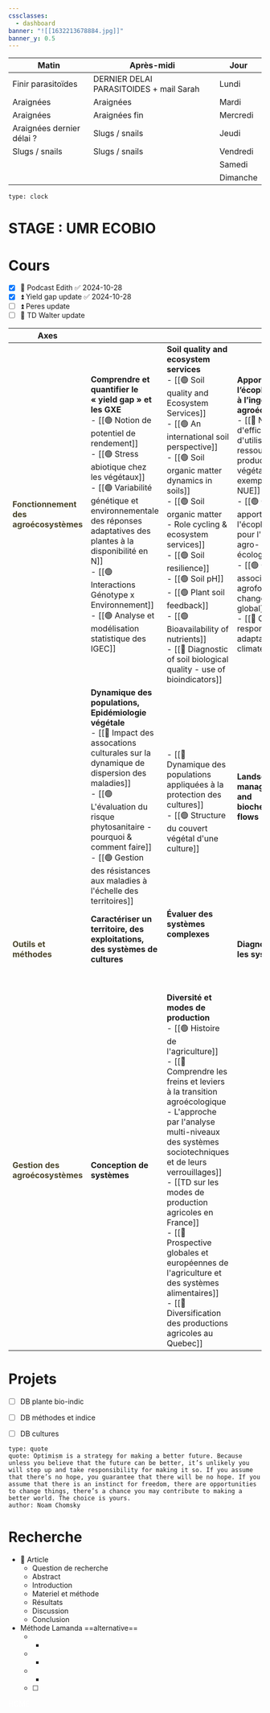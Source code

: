 ```yaml
---
cssclasses:
  - dashboard
banner: "![[1632213678884.jpg]]"
banner_y: 0.5
---
```


| Matin                     | Après-midi                              | Jour     |
| ------------------------- | --------------------------------------- | -------- |
| Finir parasitoïdes        | DERNIER DELAI PARASITOIDES + mail Sarah | Lundi    |
| Araignées                 | Araignées                               | Mardi    |
| Araignées                 | Araignées fin                           | Mercredi |
| Araignées dernier délai ? | Slugs / snails                          | Jeudi    |
| Slugs / snails            | Slugs / snails                          | Vendredi |
|                           |                                         | Samedi   |
|                           |                                         | Dimanche |

```widgets
type: clock 
```

# STAGE : UMR ECOBIO

# Cours

- [x] 🔺 Podcast Edith ✅ 2024-10-28
- [x] ⏫ Yield gap update ✅ 2024-10-28
- [ ] ⏫ Peres update
- [ ] 🔼 TD Walter update

| Axes                                                                   |                                                                                                                                                                                                                                                                                                                                                                                    |                                                                                                                                                                                                                                                                                                                                                                                                                                                                                     |                                                                                                                                                                                                                                                                                                                                                                                         |
| ---------------------------------------------------------------------- | ---------------------------------------------------------------------------------------------------------------------------------------------------------------------------------------------------------------------------------------------------------------------------------------------------------------------------------------------------------------------------------- | ----------------------------------------------------------------------------------------------------------------------------------------------------------------------------------------------------------------------------------------------------------------------------------------------------------------------------------------------------------------------------------------------------------------------------------------------------------------------------------- | --------------------------------------------------------------------------------------------------------------------------------------------------------------------------------------------------------------------------------------------------------------------------------------------------------------------------------------------------------------------------------------- |
| <b><font color="#494429">Fonctionnement des agroécosystèmes</font></b> | **Comprendre et quantifier le « yield gap » et les GXE**<br>- [[🟢 Notion de potentiel de rendement]]<br>- [[🟢 Stress abiotique chez les végétaux]]<br>- [[🟢 Variabilité génétique et environnementale des réponses adaptatives des plantes à la disponibilité en N]]<br>- [[🟢 Interactions Génotype x Environnement]]<br>- [[🟢 Analyse et modélisation statistique des IGEC]] | **Soil quality and ecosystem services**<br>- [[🟢 Soil quality and Ecosystem Services]]<br>- [[🟢 An international soil perspective]]<br>- [[🟢 Soil organic matter dynamics in soils]]<br>- [[🟢 Soil organic matter - Role cycling & ecosystem services]]<br>- [[🟢 Soil resilience]]<br>- [[🟢 Soil pH]]<br>- [[🟢 Plant soil feedback]]<br>- [[🟢 Bioavailability of nutrients]]<br>- [[🔴 Diagnostic of soil biological quality - use of bioindicators]]                       | **Apports de l’écophysiologie à l’ingénierie agroécologique**<br>- [[🔴 Notion d'efficience d'utilisation des ressources en production végétale - exemple de la NUE]]<br>- [[🟢 Quels apports de l'écophysiologie pour l'ingénierie agro-écologique ?]]<br>- [[🟢 Cultures associées, agroforesterie et changement global]]<br>- [[🔴 Crop responses and adaptation to climate change]] |
|                                                                        | **Dynamique des populations, Epidémiologie végétale**<br>- [[🔴 Impact des assocations culturales sur la dynamique de dispersion des maladies]]<br>- [[🟢 L'évaluation du risque phytosanitaire - pourquoi & comment faire]]<br>- [[🟢 Gestion des résistances aux maladies à l'échelle des territoires]]<br>                                                                      | <br>- [[🔴 Dynamique des populations appliquées à la protection des cultures]]<br>- [[🟢 Structure du couvert végétal d'une culture]]                                                                                                                                                                                                                                                                                                                                              | **Landscape management and biochemical flows**                                                                                                                                                                                                                                                                                                                                          |
| <b><font color="#494429">Outils et méthodes</font></b>                 | **Caractériser un territoire, des exploitations, des systèmes de cultures**<br><br><br>                                                                                                                                                                                                                                                                                            | **Évaluer des systèmes complexes**<br><br><br><br><br><br>                                                                                                                                                                                                                                                                                                                                                                                                                          | **Diagnostiquer les systèmes**<br>                                                                                                                                                                                                                                                                                                                                                      |
| <b><font color="#494429">Gestion des agroécosystèmes</font></b>        | **Conception de systèmes**                                                                                                                                                                                                                                                                                                                                                         | **Diversité et modes de production**<br>- [[🟢 Histoire de l'agriculture]]<br>- [[🔴 Comprendre les freins et leviers à la transition agroécologique - L'approche par l'analyse multi-niveaux des systèmes sociotechniques et de leurs verrouillages]]<br>- [[TD sur les modes de production agricoles en France]]<br>- [[🔴 Prospective globales et européennes de l'agriculture et des systèmes alimentaires]]<br>- [[🔴 Diversification des productions agricoles au Quebec]] |                                                                                                                                                                                                                                                                                                                                                                                         |

# Projets

- [ ] DB plante bio-indic 
- [ ] DB méthodes et indice 
- [ ] DB cultures


```widgets
type: quote
quote: Optimism is a strategy for making a better future. Because unless you believe that the future can be better, it’s unlikely you will step up and take responsibility for making it so. If you assume that there’s no hope, you guarantee that there will be no hope. If you assume that there is an instinct for freedom, there are opportunities to change things, there’s a chance you may contribute to making a better world. The choice is yours.
author: Noam Chomsky
```




# Recherche
- 📓 Article
	- Question de recherche
	- Abstract
	- Introduction
	- Materiel et méthode
	- Résultats
	- Discussion
	- Conclusion
- Méthode Lamanda ==alternative== 
	- - 
	- -
	- -
	- [ ] 























<div class="title" style="color: white;">HOME</div>
